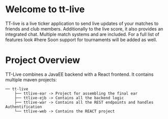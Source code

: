 # Welcome to tt-live

TT-live is a live ticker application to send live updates of your matches to friends and club members.
Additionally to the live score, it also provides an integrated  chat.
Multiple match systems and are included. For a full list of features look #here
Soon support for tournaments will be added as well.


# Project Overview

TT-Live combines a JavaEE backend with a React frontend. It contains multiple maven projects:

```  
── tt-live
    ├── ttlive-ear -> Project for assembling the final ear 
    ├── ttlive-ejb -> Contains all the backend logic
    ├── ttlive-war -> Contains all the REST endpoints and handles Authentification
    └── ttlive-web -> Contains the REACT project
```


# 
